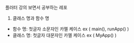 플러터 강의 보면서 공부하는 레포

1. 클래스 명과 함수 명
- 함수 명: 첫글자 소문자인 카멜 케이스  ex ( main(), runApp() )
- 클래스 명: 첫글자 대문자인 카멜 케이스 ex ( MyApp() )